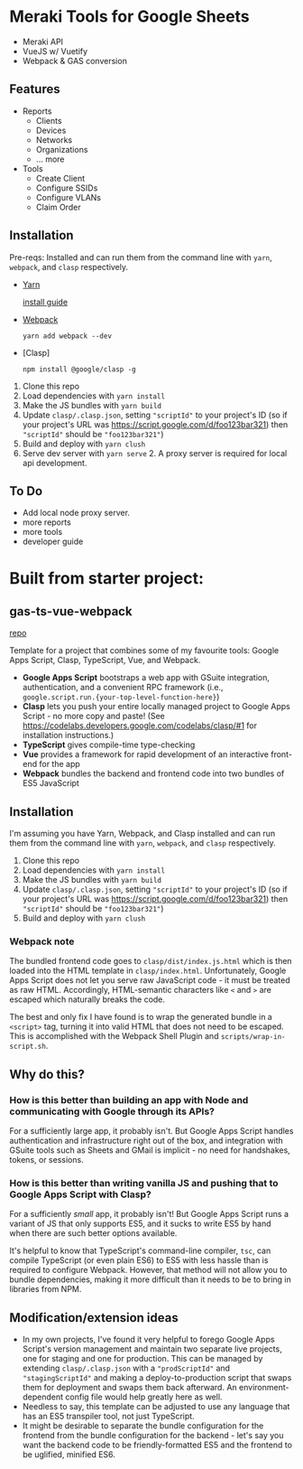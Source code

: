# Meraki Tools for Google Sheets

- Meraki API
- VueJS w/ Vuetify
- Webpack & GAS conversion

## Features

- Reports
  - Clients
  - Devices
  - Networks
  - Organizations
  - ... more
- Tools
  - Create Client
  - Configure SSIDs
  - Configure VLANs
  - Claim Order

## Installation

Pre-reqs:
Installed and can run them from the command line with `yarn`, `webpack`, and `clasp` respectively.

- [Yarn](https://yarnpkg.com/en/)

  [install guide](https://yarnpkg.com/en/docs/install#mac-stable)

- [Webpack](https://www.npmjs.com/package/webpack)

  `yarn add webpack --dev`

- [Clasp]

  `npm install @google/clasp -g`

1. Clone this repo
2. Load dependencies with `yarn install`
3. Make the JS bundles with `yarn build`
4. Update `clasp/.clasp.json`, setting `"scriptId"` to your project's ID (so if your project's URL was https://script.google.com/d/foo123bar321) then `"scriptId"` should be `"foo123bar321"`)
5. Build and deploy with `yarn clush`
6. Serve dev server with `yarn serve`
   2. A proxy server is required for local api development.

## To Do

- Add local node proxy server.
- more reports
- more tools
- developer guide

# Built from starter project:

## gas-ts-vue-webpack

[repo](https://github.com/MattiasMartens/gas-ts-vue-webpack.git)

Template for a project that combines some of my favourite tools: Google Apps Script, Clasp, TypeScript, Vue, and Webpack.

- **Google Apps Script** bootstraps a web app with GSuite integration, authentication, and a convenient RPC framework (i.e., `google.script.run.{your-top-level-function-here}`)
- **Clasp** lets you push your entire locally managed project to Google Apps Script - no more copy and paste! (See <https://codelabs.developers.google.com/codelabs/clasp/#1> for installation instructions.)
- **TypeScript** gives compile-time type-checking
- **Vue** provides a framework for rapid development of an interactive front-end for the app
- **Webpack** bundles the backend and frontend code into two bundles of ES5 JavaScript

## Installation

I'm assuming you have Yarn, Webpack, and Clasp installed and can run them from the command line with `yarn`, `webpack`, and `clasp` respectively.

1. Clone this repo
2. Load dependencies with `yarn install`
3. Make the JS bundles with `yarn build`
4. Update `clasp/.clasp.json`, setting `"scriptId"` to your project's ID (so if your project's URL was https://script.google.com/d/foo123bar321) then `"scriptId"` should be `"foo123bar321"`)
5. Build and deploy with `yarn clush`

### Webpack note

The bundled frontend code goes to `clasp/dist/index.js.html` which is then loaded into the HTML template in `clasp/index.html`. Unfortunately, Google Apps Script does not let you serve raw JavaScript code - it must be treated as raw HTML. Accordingly, HTML-semantic characters like `<` and `>` are escaped which naturally breaks the code.

The best and only fix I have found is to wrap the generated bundle in a `<script>` tag, turning it into valid HTML that does not need to be escaped. This is accomplished with the Webpack Shell Plugin and `scripts/wrap-in-script.sh`.

## Why do this?

### How is this better than building an app with Node and communicating with Google through its APIs?

For a sufficiently large app, it probably isn't. But Google Apps Script handles authentication and infrastructure right out of the box, and integration with GSuite tools such as Sheets and GMail is implicit - no need for handshakes, tokens, or sessions.

### How is this better than writing vanilla JS and pushing that to Google Apps Script with Clasp?

For a sufficiently _small_ app, it probably isn't! But Google Apps Script runs a variant of JS that only supports ES5, and it sucks to write ES5 by hand when there are such better options available.

It's helpful to know that TypeScript's command-line compiler, `tsc`, can compile TypeScript (or even plain ES6) to ES5 with less hassle than is required to configure Webpack. However, that method will not allow you to bundle dependencies, making it more difficult than it needs to be to bring in libraries from NPM.

## Modification/extension ideas

- In my own projects, I've found it very helpful to forego Google Apps Script's version management and maintain two separate live projects, one for staging and one for production. This can be managed by extending `clasp/.clasp.json` with a `"prodScriptId"` and `"stagingScriptId"` and making a deploy-to-production script that swaps them for deployment and swaps them back afterward. An environment-dependent config file would help greatly here as well.
- Needless to say, this template can be adjusted to use any language that has an ES5 transpiler tool, not just TypeScript.
- It might be desirable to separate the bundle configuration for the frontend from the bundle configuration for the backend - let's say you want the backend code to be friendly-formatted ES5 and the frontend to be uglified, minified ES6.
